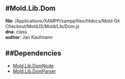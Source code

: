 
#Mold.Lib.Dom
---------------------------------------

__file__: /Applications/XAMPP/xamppfiles/htdocs/Mold Git Checkout/MoldJS/Mold/Lib/Dom.js  
__dna__: class  
__author__: Jan Kaufmann  

	






##Dependencies
--------------

* [Mold.Lib.DomNode](../../Mold/Lib/DomNode.md) 
* [Mold.Lib.DomParser](../../Mold/Lib/DomParser.md) 



 

 


 



		
